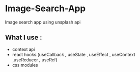 # Image-Search-App
Image search app using unsplash api

## What I use :
- context api
- react hooks (useCallback , useState , useEffect , useContext ,useReducer , useRef)
- css modules
